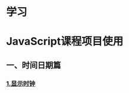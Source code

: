 # 学习
# JavaScript课程项目使用
## 一、时间日期篇
### [1.显示时钟](https://411426414.github.io/JavaScriptCourse/%E7%AC%AC%E4%B8%80%E7%AB%A0%E6%97%B6%E9%97%B4%E6%97%A5%E6%9C%9F%E7%AF%87/1.%E6%98%BE%E7%A4%BA%E6%97%B6%E9%92%9F.html)